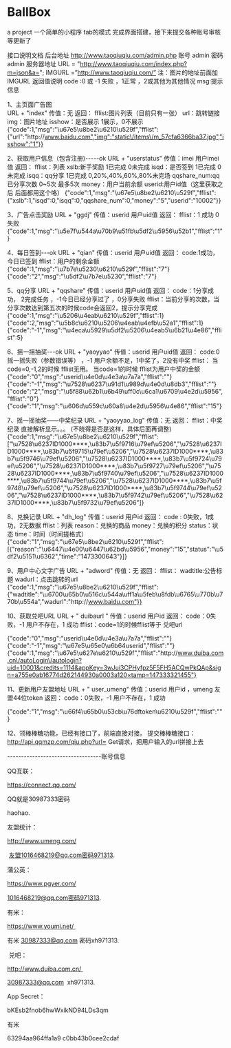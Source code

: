 # BallBox
a project
一个简单的小程序
tab的模式
完成界面搭建，接下来提交各种账号审核
等更新了





接口说明文档
后台地址
http://www.taoqiuqiu.com/admin.php
账号 admin  密码 admin
服务器地址
URL = "http://www.taoqiuqiu.com/index.php?m=json&a=";
IMGURL =”http://www.taoqiuqiu.com/”
注：图片的地址前面加  IMGURL
返回值说明
code :0 或 -1 失败   ，1正常 ，2或其他为其他情况
msg:提示信息


1、主页面广告图  
URL + "index"
传值：无
返回：
fflist:图片列表（目前只有一张）
url：跳转链接
img：图片地址
isshow：是否展示  1展示，0不展示
{"code":1,"msg":"\u67e5\u8be2\u6210\u529f","fflist":{"url":"http:\/\/www.baidu.com","img":"static\/items\/m_57cfa6366ba37.jpg","isshow":"1"}}

2、获取用户信息（包含注册)-----ok
URL + "userstatus"
传值：imei 用户imei值
返回：
fflist：列表
xslb:新手奖励 1已完成  0未完成
isqd：是否签到 1已完成 0未完成
isqq：qq分享 1已完成  0,20%,40%,60%,80%未完场
qqshare_num:qq已分享次数  0~5次 最多5次
money：用户当前余额
userid:用户id值（这里获取之后 后面都用这个咯）
{"code":1,"msg":"\u67e5\u8be2\u6210\u529f","fflist":{"xslb":1,"isqd":0,"isqq":0,"qqshare_num":0,"money":"5","userid":"10002"}}

3、广告点击奖励
URL + "ggdj"
传值：userid 用户uid值
返回：
fflist：1 成功 0失败
{"code":1,"msg":"\u5e7f\u544a\u70b9\u51fb\u5df2\u5956\u52b1","fflist":"1"}




4、每日签到---ok
URL + "qian"
传值：userid 用户uid值
返回：
code:1成功，今日已签到
fflist：用户的剩余金额
{"code":1,"msg":"\u7b7e\u5230\u6210\u529f","fflist":"7"}
{"code":"2","msg":"\u5df2\u7b7e\u5230","fflist":"7"}

5、qq分享
URL + "qqshare"
传值：userid 用户uid值
返回：
code：1分享成功， 2完成任务 ，-1今日已经分享过了 ，0分享失败
fflist：当前分享的次数，当分享次数达到第五次的时候code会返回2，提示分享完成
{"code":1,"msg":"\u5206\u4eab\u6210\u529f","fflist":1}
{"code":2,"msg":"\u5b8c\u6210\u5206\u4eab\u4efb\u52a1","fflist":1}
{"code":"-1","msg":"\u4eca\u5929\u5df2\u5206\u4eab5\u6b21\u4e86","fflist":5}

6、摇一摇抽奖---ok
URL + "yaoyyao"
传值：userid 用户uid值
返回：
code:0摇一摇失败（参数错误等）  ，-1 用户余额不足，1中奖了，2没有中奖
fflist： 当code=0,-1,2的时候 fflist无用。  当code=1的时候 fflist为用户中奖的金额
{"code":"0","msg":"userid\u4e0d\u4e3a\u7a7a","fflist":""}
{"code":"-1","msg":"\u7528\u6237\u91d1\u989d\u4e0d\u8db3","fflist":""}
{"code":"2","msg":"\u5f88\u62b1\u6b49\uff0c\u6ca1\u6709\u4e2d\u5956","fflist":"0"}
{"code":"1","msg":"\u606d\u559c\u60a8\u4e2d\u5956\u4e86","fflist":"15"}

7、摇一摇抽奖——中奖纪录
URL + "yaoyyao_log"
传值：无
返回：
fflist：中奖纪录
直接解析显示。。。 (不晓得是否是这样，具体后面再调整)
{"code":1,"msg":"\u67e5\u8be2\u6210\u529f","fflist":["\u7528\u6237ID1000****,\u83b7\u5f9716\u79ef\u5206","\u7528\u6237ID1000****,\u83b7\u5f9715\u79ef\u5206","\u7528\u6237ID1000****,\u83b7\u5f9746\u79ef\u5206","\u7528\u6237ID1000****,\u83b7\u5f9724\u79ef\u5206","\u7528\u6237ID1000****,\u83b7\u5f9727\u79ef\u5206","\u7528\u6237ID1000****,\u83b7\u5f9740\u79ef\u5206","\u7528\u6237ID1000****,\u83b7\u5f9744\u79ef\u5206","\u7528\u6237ID1000****,\u83b7\u5f9748\u79ef\u5206","\u7528\u6237ID1000****,\u83b7\u5f9744\u79ef\u5206","\u7528\u6237ID1000****,\u83b7\u5f9742\u79ef\u5206","\u7528\u6237ID1000****,\u83b7\u5f9732\u79ef\u5206"]}

8、兑换记录
URL + "dh_log"
传值：userid 用户id
返回：
code : 0失败，1成功，2无数据
fflist：列表
reason：兑换的商品
money：兑换的积分
status：状态
time：时间（时间搓格式）
{"code":"1","msg":"\u67e5\u8be2\u6210\u529f","fflist":[{"reason":"\u6447\u4e00\u6447\u62bd\u5956","money":"15","status":"\u5df2\u5151\u6362","time":"1473300643"}]}

9、用户中心文字广告
URL + "adword"
传值：无
返回：
fflist：
wadtitle:公告标题
wadurl：点击跳转的url
{"code":1,"msg":"\u67e5\u8be2\u6210\u529f","fflist":{"wadtitle":"\u6700\u65b0\u516c\u544a\uff1a\u5feb\u8fdb\u6765\u770b\u770b\u554a","wadurl":"http:\/\/www.baidu.com"}}

10、获取兑吧URL
URL + " duibaurl "
传值：userid 用户id
返回：
code：0失败，-1 用户不存在，1 成功
fflist：code=1的时候fflist等于 兑吧url

{"code":"0","msg":"userid\u4e0d\u4e3a\u7a7a","fflist":""}
{"code":"-1","msg":"\u67e5\u65e0\u6b64userid","fflist":""}
{"code":1,"msg":"\u67e5\u627e\u6210\u529f","fflist":"http:\/\/www.duiba.com.cn\/autoLogin\/autologin?uid=10001&credits=1114&appKey=3wJui3CPHyfpz5F5FH5ACQwPkQAp&sign=a755e0ab16774d262144930a0003a120×tamp=147333321455"}

11、更新用户友盟地址
URL + " user_umeng"
传值：userid 用户id  ，umeng  友盟44位token
返回：
code：0失败，-1 用户不存在，1 成功

{"code":"1","msg":"\u66f4\u65b0\u53cb\u76dftoken\u6210\u529f","fflist":""}


12、领棒棒糖功能，已经有接口了，前端直接对接。
提交棒棒糖接口：http://api.qqmzp.com/qiu.php?url=
Get请求，把用户输入的url拼接上去

----------------------------------账号信息


QQ互联：

https://connect.qq.com/


QQ就是30987333密码

haohao.



友盟统计：

http://www.umeng.com/

 友盟1016468219@qq.com密码971313.  


蒲公英：

https://www.pgyer.com/

1016468219@qq.com密码971313.


有米：

https://www.youmi.net/ 

有米 30987333@qq.com 密码xh971313.



 兑吧：

http://www.duiba.com.cn/ 

30987333@qq.com  xh971313.

App Secret：

bKEsb2fnob6hwWxikND94LDs3qm

有米

63294aa964ffa1a9
c0bb43b0cee2cdaf